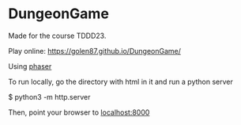 # DungeonGame

Made for the course TDDD23.

Play online: https://golen87.github.io/DungeonGame/

Using [phaser](http://phaser.io/)

To run locally, go the directory with html in it and run a python server

  $ python3 -m http.server

Then, point your browser to [localhost:8000](http://localhost:8000)
